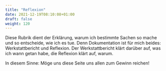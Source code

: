 ```yaml
---
title: "Reflexion"
date: 2021-12-19T08:10:08+01:00
draft: false
weight: 120
---
```


Diese Rubrik dient der Erklärung, warum ich bestimmte Sachen so mache und so entscheide, wie ich es tue. Denn Dokumentation ist für mich beides: Werkstattbericht und Reflexion. Der Werkstattbericht klärt darüber auf, was ich wann getan habe, die Reflexion klärt auf, warum.

In diesem Sinne: Möge uns diese Seite uns allen zum Gewinn reichen!
